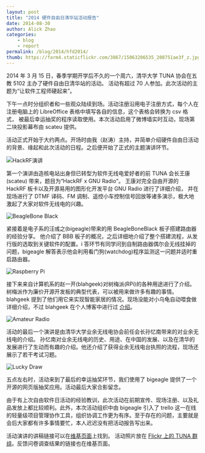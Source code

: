 ```yaml
---
layout: post
title: "2014 硬件自由日清华站活动报告"
date: 2014-08-30
author: Alick Zhao
categories:
    - blog
    - report
permalink: /blog/2014/hfd2014/
thumb: https://farm4.staticflickr.com/3867/15063206535_208751ae3f_z.jpg
---
```


2014 年 3 月 15 日，春季学期开学后不久的一个周六，清华大学 TUNA 协会在五教 5102 主办了硬件自由日清华站的活动。
活动有超过 70 人参加。此次活动的主题为“让软件工程师硬起来”。

下午一点时分组织者和一些观众陆续到场。活动注册沿用电子注册方式，每个人在注册电脑上的 LibreOffice 表格中填写各自的信息，这个表格会转换为 csv 格式，
被最后幸运抽奖的程序读取使用。本次活动启用了微博墙实时互动，现场第二块投影幕布由 scateu 提供。

<!--more-->


活动正式开始于大约两点。开场时由我（赵涛）主持，并简单介绍硬件自由日活动的背景、缘起和此次活动的日程。之后便开始了正式的主题演讲环节。

![HackRF演讲](https://farm4.staticflickr.com/3859/15063302045_f90c64436f_z.jpg)

第一个演讲由造核电站出身但已转型为软件无线电爱好者的前 TUNA 会长王康 (scateu) 带来，题目为“HackRF x GNU Radio”。
王康对完全自由开源的 HackRF 板卡以及开源易用的图形化开发平台 GNU Radio 进行了详细介绍，
并在现场进行了 DTMF 译码、FM 调制、遥控小车控制信号回放等诸多演示，极大地激起了大家对软件无线电的兴趣。

![BeagleBone Black](https://farm4.staticflickr.com/3867/15063206535_208751ae3f_z.jpg)

紧接着是电子系的汪彧之(bigeagle)带来的用 BeagleBoneBlack 板子搭建路由器的经验分享。
他介绍了 BBB 板子的概况，之后详细地介绍了整个搭建流程，从发行版的选取到关键软件的配置。i
答环节有同学问到自制路由器偶尔会无线挂掉的问题，bigeagle 解答表示他会利用看门狗(watchdog)程序监测这一问题并适时重启路由器。

![Raspberry Pi](https://www.flickr.com/photos/alick9188/14876530750)

接下来来自计算机系的赵一开(blahgeek)对树梅派(RPi)的各种用途进行了介绍。
树梅派作为廉价开源开发板的典型代表，可以被用来做许多有趣的事情。
blahgeek 提到了他们用它来实现智能家居的情况。现场没能对小乌龟自动喂食做详细介绍，不过 blahgeek 在个人博客中进行过
[介绍](https://blog.blahgeek.com/jian-yi-zi-dong-wei-gui-ji-wei-shi-yao-zhe-ye-hui-gu-du-sheng.html)。

![Amateur Radio](https://farm4.staticflickr.com/3878/14876575778_1ff3205993_z.jpg)

活动的最后一个演讲是由清华大学业余无线电协会前任会长孙忆南带来的对业余无线电的介绍。
孙忆南对业余无线电的历史、用途、在中国的发展、以及在清华的发展进行了生动而有趣的介绍。他还介绍了获得业余无线电台执照的流程，现场还展示了若干考试习题。

![Lucky Draw](https://farm4.staticflickr.com/3870/14876493080_6a73e574ea_z.jpg)

五点左右时，活动来到了最后的幸运抽奖环节，我们使用了 bigeagle 提供了一个开源的网页版抽奖应用。活动最后大家合影留念。

由于有上次自由软件日活动的经验教训，此次活动在前期宣传、现场注册、以及礼品发放上都比较顺利。此外，本次活动组织中由 bigeagle 引入了 trello
这一在线的轻量级项目管理协作工具，组织协调工作更为有序。至于存在的问题，主要就是会后大家都有许多事情要忙，本人迟迟没有把活动报告写出来。

活动演讲的讲稿链接可以在[维基页面](http://wiki.hfday.org/2014/China/Beijing/TUNA)上找到。
活动照片放在 [Flickr 上的 TUNA 群组](https://www.flickr.com/groups/tuna/)。反馈问卷调查结果的链接也在维基页面。
